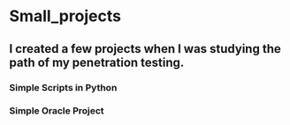 # Small_projects

## I created a few projects when I was studying the path of my penetration testing.


### Simple Scripts in Python


### Simple Oracle Project
